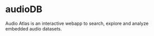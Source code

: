 # audioDB
 
Audio Atlas is an interactive webapp to search, explore and analyze embedded audio datasets. 
